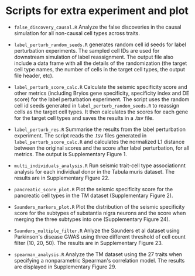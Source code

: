 # Scripts for extra experiment and plot

- `false_discovery_causal.R` Analyze the false discoveries in the causal simulation for all non-causal cell types across traits.

- `label_perturb_random_seeds.R` generates random cell id seeds for label perturbation experiments. The sampled cell IDs are used for downstream simulation of label reassignment. The output file also include a data frame with all the details of the randomization (the target cell type names, the number of cells in the target cell types, the output file header, etc).

- `label_perturb_score_calc.R` Calculate the seismic specificity score and other metrics (including Bryios gene specificity, specificity index and DE score) for the label perturbation experiment. The script uses the random cell id seeds generated in `label_perturb_random_seeds.R` to reassign cells as the target cell types. It then calculates the scores for each gene for the target cell types and saves the results in a .tsv file.

- `label_perturb_res.R` Summarise the results from the label perturbation experiment. The script reads the .tsv files generated in `label_perturb_score_calc.R` and calculates the normalized L1 distance between the original scores and the score after label perturbation, for all metrics. The output is Supplementary Figure 1.

- `multi_individuals_analysis.R` Run seismic trait-cell type associationnt analysis for each individual donor in the Tabula muris dataset. The results are in Supplementary Figure 22.

- `pancreatic_score_plot.R` Plot the seismic specificity score for the pancreatic cell types in the TM dataset (Supplementary Figure 2).

- `Saunders_markers_plot.R` Plot the distribution of the seismic specificity score for the subtypes of substantia nigra neurons and the score when merging the three subtypes into one (Supplementary Figure 24). 

- `Saunders_multiple_filter.R` Anlyze the Saunders et al dataset using Parkinson's disease GWAS using three different threshold of cell count filter (10, 20, 50). The results are in Supplementary Figure 23.

- `spearman_analysis.R` Analyze the TM dataset using the 27 traits when specifying a nonparametric Spearman's correlation model. The results are displayed in Supplementary Figure 29.
